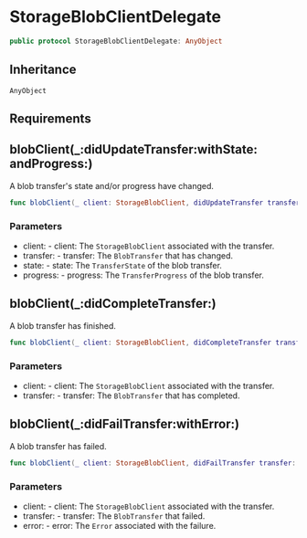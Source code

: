 # StorageBlobClientDelegate

``` swift
public protocol StorageBlobClientDelegate:​ AnyObject
```

## Inheritance

`AnyObject`

## Requirements

## blobClient(\_:​didUpdateTransfer:​withState:​andProgress:​)

A blob transfer's state and/or progress have changed.

``` swift
func blobClient(_ client:​ StorageBlobClient, didUpdateTransfer transfer:​ BlobTransfer, withState state:​ TransferState, andProgress progress:​ TransferProgress)
```

### Parameters

  - client:​ - client:​ The `StorageBlobClient` associated with the transfer.
  - transfer:​ - transfer:​ The `BlobTransfer` that has changed.
  - state:​ - state:​ The `TransferState` of the blob transfer.
  - progress:​ - progress:​ The `TransferProgress` of the blob transfer.

## blobClient(\_:​didCompleteTransfer:​)

A blob transfer has finished.

``` swift
func blobClient(_ client:​ StorageBlobClient, didCompleteTransfer transfer:​ BlobTransfer)
```

### Parameters

  - client:​ - client:​ The `StorageBlobClient` associated with the transfer.
  - transfer:​ - transfer:​ The `BlobTransfer` that has completed.

## blobClient(\_:​didFailTransfer:​withError:​)

A blob transfer has failed.

``` swift
func blobClient(_ client:​ StorageBlobClient, didFailTransfer transfer:​ BlobTransfer, withError error:​ Error)
```

### Parameters

  - client:​ - client:​ The `StorageBlobClient` associated with the transfer.
  - transfer:​ - transfer:​ The `BlobTransfer` that failed.
  - error:​ - error:​ The `Error` associated with the failure.
